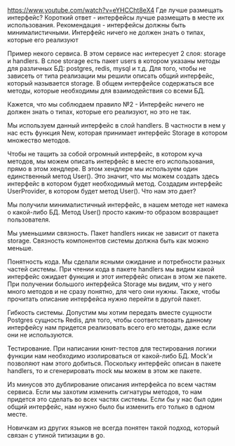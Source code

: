 https://www.youtube.com/watch?v=eYHCCht8eX4
Где лучше размещать интерфейс?
Короткий ответ - интерфейсы лучше размещать в месте их использования. Рекомендация - интерфейсы должны быть минималистичными.
Интерфейс ничего не должен знать о типах, которые его реализуют

Пример некого сервиса. В этом сервисе нас интересует 2 слоя: storage и handlers. В слое storage есть пакет users в котором указаны методы для различных БД: postgres, redis, mysql и т.д. Для того, чтобы не зависеть от типа реализации мы решили описать общий интерфейс, который называется storage. В общем интерфейсе содержаться все методы, которые необходимы для взаимодействия со всеми БД.

Кажется, что мы соблюдаем правило №2 - Интерфейс ничего не должен знать о типах, которые его реализуют, но это не так.

Мы используем данный интерфейс в слой handlers. В частности в нем у нас есть функция New, которая принимает интерфейс Storage в котором множество методов.

Чтобы не тащить за собой огромный интерфейс, в котором куча методов, мы можем описать интерфейс в месте его использования, прямо в этом хендлере. В этом хендлере мы используем один единственный метод User(). Это значит, что мы можем создать здесь интерфейс в котором будет необходимый метод. Создадим интерфейс UserProvider, в котором будет метод User(). 
Что нам это дает?

Мы получили минималистичный интерфейс, в нашем методе нет намека о какой-либо БД. Метод User() просто каким-то образом возвращает пользователя.

Мы уменьшими связность. Пакет handlers никак не зависит от пакета storage. Связность компонентов системы должна быть как можно меньше.

Понятность кода.
Мы сделали ясными ожидание и потребности разных частей системы. При чтении кода в пакете handlers мы видим какой интерфейс ожидает функция и этот интерфейс описан в этом же пакете. При получении большого интерфейса Storage мы видим, что у него много методов и не сразу понятно, для чего они нужны. Также, чтобы прочитать описание интерфейса нужно перейти в другой пакет.

Гибкость системы.
Допустим мы хотим передать вместе сущности Postgres сущность Redis, для того, чтобы соответствовать данному интерфейсу нам придется реализовать всего его методы, даже если они не используются.

Тестирование.
При написании юнит-тестов для тестирования логики  функции нам необходимо изолироваться от какой-либо БД. Mock'и позволяют нам этого добиться. Поскольку интерфейс описан в пакете handlers, то и сгенерировать mock мы можем в этом же пакете.

Из минусов это дублирование описания интерфейса по всем частям сервиса. Если мы захотим изменить сигнатуры методов, то нам придется это сделать во всех частях системы. Если бы у нас был один общий интерфейс, нам нужно было бы изменить его только в одном месте.

Новичкам из других языков не всегда понятен такой подход, который связан с утиной типизации в go.
